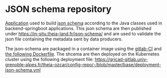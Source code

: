 JSON schema repository
======================

[Application](https://gricad-gitlab.univ-grenoble-alpes.fr/theia-ozcar/backend-springboot/-/blob/master/common/common-models/src/main/java/fr/theialand/insitu/dataportal/model/application/JsonSchemaGeneratorApplication.java) used to build [json schema](https://json-schema.org/) according to the Java classes used in backend-springboot applications. This json schema are then published under https://in-situ.theia-land.fr/json-schema/ and are used to validate the json file containing the metadata sent by data producers.

The json-schema are packaged in a container image using the [gitlab-CI](https://gricad-gitlab.univ-grenoble-alpes.fr/theia-ozcar/backend-springboot/-/blob/master/.commonModels-gitlab-ci.yml) and [the following Dockerfile](https://gricad-gitlab.univ-grenoble-alpes.fr/theia-ozcar/backend-springboot/-/blob/master/common-json-model.Dockerfile). The shcema are then deployed on the Kubernetes cluster using the following deployment file: https://gricad-gitlab.univ-grenoble-alpes.fr/theia-ozcar/config-repo/-/blob/master/base/deployment-json-schema.yml
